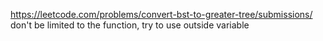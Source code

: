 

https://leetcode.com/problems/convert-bst-to-greater-tree/submissions/
don't be limited to the function, try to use outside variable
